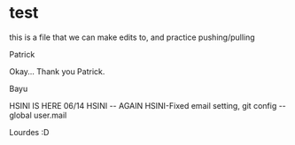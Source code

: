 # test

this is a file that we can make edits to, and practice pushing/pulling


Patrick 

Okay... Thank you Patrick. 

Bayu

HSINI IS HERE 06/14
HSINI -- AGAIN
HSINI-Fixed email setting, git config --global user.mail

Lourdes :D
